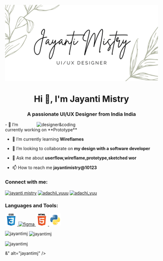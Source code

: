 ![logo](https://github.com/JayantiMj/JayantiMj/blob/main/github%20banner.png)
<h1 align="center">Hi 👋, I'm Jayanti Mistry</h1>
<h3 align="center">A passionate UI/UX Designer from India India</h3>
<img align="right" alt="designer&coding" width="400" src="https://cdn.dribbble.com/users/729829/screenshots/2712522/galshir.gif">
- 🔭 I’m currently working on **Prototype**

- 🌱 I’m currently learning **Wireflames**

- 👯 I’m looking to collaborate on **my design with a software developer**

- 💬 Ask me about **userflow,wireflame,prototype,sketched wor**

- 📫 How to reach me **jayantimistry@10123**

<h3 align="left">Connect with me:</h3>
<p align="left">
<a href="https://linkedin.com/in/jayanti mistry" target="blank"><img align="center" src="https://raw.githubusercontent.com/rahuldkjain/github-profile-readme-generator/master/src/images/icons/Social/linked-in-alt.svg" alt="jayanti mistry" height="30" width="40" /></a>
<a href="https://instagram.com/adachii_yuuu" target="blank"><img align="center" src="https://raw.githubusercontent.com/rahuldkjain/github-profile-readme-generator/master/src/images/icons/Social/instagram.svg" alt="adachii_yuuu" height="30" width="40" /></a>
<a href="https://discord.gg/adachi_yuu" target="blank"><img align="center" src="https://raw.githubusercontent.com/rahuldkjain/github-profile-readme-generator/master/src/images/icons/Social/discord.svg" alt="adachi_yuu" height="30" width="40" /></a>
</p>

<h3 align="left">Languages and Tools:</h3>
<p align="left"> <a href="https://www.w3schools.com/css/" target="_blank" rel="noreferrer"> <img src="https://raw.githubusercontent.com/devicons/devicon/master/icons/css3/css3-original-wordmark.svg" alt="css3" width="40" height="40"/> </a> <a href="https://www.figma.com/" target="_blank" rel="noreferrer"> <img src="https://www.vectorlogo.zone/logos/figma/figma-icon.svg" alt="figma" width="40" height="40"/> </a> <a href="https://www.w3.org/html/" target="_blank" rel="noreferrer"> <img src="https://raw.githubusercontent.com/devicons/devicon/master/icons/html5/html5-original-wordmark.svg" alt="html5" width="40" height="40"/> </a> <a href="https://www.python.org" target="_blank" rel="noreferrer"> <img src="https://raw.githubusercontent.com/devicons/devicon/master/icons/python/python-original.svg" alt="python" width="40" height="40"/> </a> </p>

<p><img align="left" src="https://github-readme-stats.vercel.app/api/top-langs?username=jayantimj&show_icons=true&locale=en&layout=compact" alt="jayantimj" /></p>

<p>&nbsp;<img align="center" src="https://github-readme-stats.vercel.app/api?username=jayantimj&show_icons=true&locale=en" alt="jayantimj" /></p>

<p><img align="center" src="https://github-readme-streak-stats.herokuapp.com/?user=jayantimj&" alt="jayantimj" /></p>
&" alt="jayantimj" /></p>
